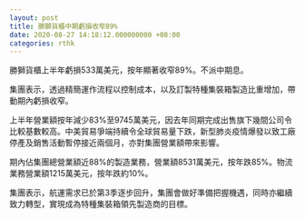 ```yaml
---
layout: post
title: 勝獅貨櫃中期虧損收窄89%
date: 2020-08-27 14:18:12.000000000 +08:00
categories: rthk
---
```


勝獅貨櫃上半年虧損533萬美元，按年顯著收窄89%。不派中期息。

集團表示，透過精簡運作流程以控制成本，以及訂製特種集裝箱製造比重增加，帶動期內虧損收窄。

上半年營業額按年減少83%至9745萬美元，因去年同期完成出售旗下幾間公司令比較基數較高。中美貿易爭端持續令全球貿易量下跌，新型肺炎疫情爆發以致工廠停產及銷售活動暫停接近兩個月，亦對集團營業額帶來影響。

期內佔集團總營業額近88%的製造業務，營業額8531萬美元，按年跌85%。物流業務營業額1215萬美元，按年跌約10%。

集團表示，航運需求已於第3季逐步回升，集團會做好準備把握機遇，同時亦繼續致力轉型，實現成為特種集裝箱領先製造商的目標。
